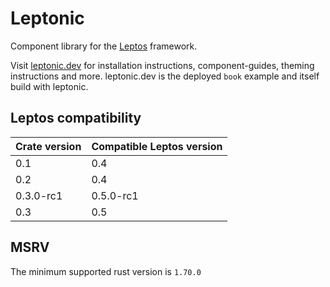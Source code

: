 # Leptonic

Component library for the [Leptos](https://github.com/leptos-rs/leptos) framework.

Visit [leptonic.dev](https://leptonic.dev) for installation instructions, component-guides, theming instructions and more. leptonic.dev is the deployed `book` example and itself build with leptonic.

## Leptos compatibility

| Crate version | Compatible Leptos version |
|-------------|-------------------------|
| 0.1         | 0.4                     |
| 0.2         | 0.4                     |
| 0.3.0-rc1   | 0.5.0-rc1               |
| 0.3         | 0.5                     |

## MSRV

The minimum supported rust version is `1.70.0`
